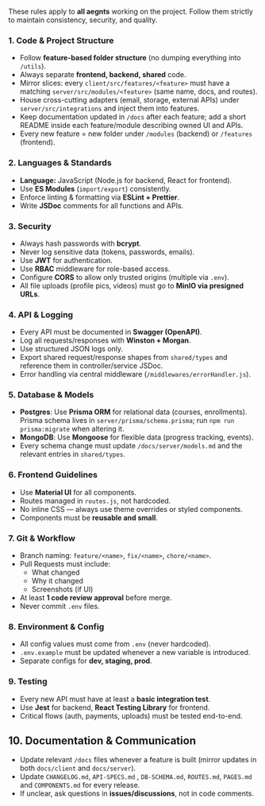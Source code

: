 
These rules apply to **all aegnts** working on the project. Follow them strictly to maintain consistency, security, and quality.

### 1. Code & Project Structure  
- Follow **feature-based folder structure** (no dumping everything into `/utils`).  
- Always separate **frontend, backend, shared** code.  
- Mirror slices: every `client/src/features/<feature>` must have a matching `server/src/modules/<feature>` (same name, docs, and routes).  
- House cross-cutting adapters (email, storage, external APIs) under `server/src/integrations` and inject them into features.  
- Keep documentation updated in `/docs` after each feature; add a short README inside each feature/module describing owned UI and APIs.  
- Every new feature = new folder under `/modules` (backend) or `/features` (frontend).  


### 2. Languages & Standards  
- **Language:** JavaScript (Node.js for backend, React for frontend).  
- Use **ES Modules** (`import/export`) consistently.  
- Enforce linting & formatting via **ESLint + Prettier**.  
- Write **JSDoc** comments for all functions and APIs. 


### 3. Security  
- Always hash passwords with **bcrypt**.  
- Never log sensitive data (tokens, passwords, emails).  
- Use **JWT** for authentication.  
- Use **RBAC** middleware for role-based access.  
- Configure **CORS** to allow only trusted origins (multiple via `.env`).  
- All file uploads (profile pics, videos) must go to **MinIO via presigned URLs**.  

### 4. API & Logging  
- Every API must be documented in **Swagger (OpenAPI)**.  
- Log all requests/responses with **Winston + Morgan**.  
- Use structured JSON logs only.  
- Export shared request/response shapes from `shared/types` and reference them in controller/service JSDoc.  
- Error handling via central middleware (`/middlewares/errorHandler.js`).  

### 5. Database & Models  
- **Postgres**: Use **Prisma ORM** for relational data (courses, enrollments). Prisma schema lives in `server/prisma/schema.prisma`; run `npm run prisma:migrate` when altering it.  
- **MongoDB**: Use **Mongoose** for flexible data (progress tracking, events).  
- Every schema change must update `/docs/server/models.md` and the relevant entries in `shared/types`.  

### 6. Frontend Guidelines  
- Use **Material UI** for all components.  
- Routes managed in `routes.js`, not hardcoded.  
- No inline CSS — always use theme overrides or styled components.  
- Components must be **reusable and small**.  

### 7. Git & Workflow  
- Branch naming: `feature/<name>`, `fix/<name>`, `chore/<name>`.  
- Pull Requests must include:  
  - What changed  
  - Why it changed  
  - Screenshots (if UI)  
- At least **1 code review approval** before merge.  
- Never commit `.env` files.  

### 8. Environment & Config  
- All config values must come from `.env` (never hardcoded).  
- `.env.example` must be updated whenever a new variable is introduced.  
- Separate configs for **dev, staging, prod**.  

### 9. Testing  
- Every new API must have at least a **basic integration test**.  
- Use **Jest** for backend, **React Testing Library** for frontend.  
- Critical flows (auth, payments, uploads) must be tested end-to-end.  


## 10. Documentation & Communication  
- Update relevant `/docs` files whenever a feature is built (mirror updates in both `docs/client` and `docs/server`).  
- Update `CHANGELOG.md`, `API-SPECS.md` , `DB-SCHEMA.md`, `ROUTES.md`, `PAGES.md` and `COMPONENTS.md` for every release.  
- If unclear, ask questions in **issues/discussions**, not in code comments.  
